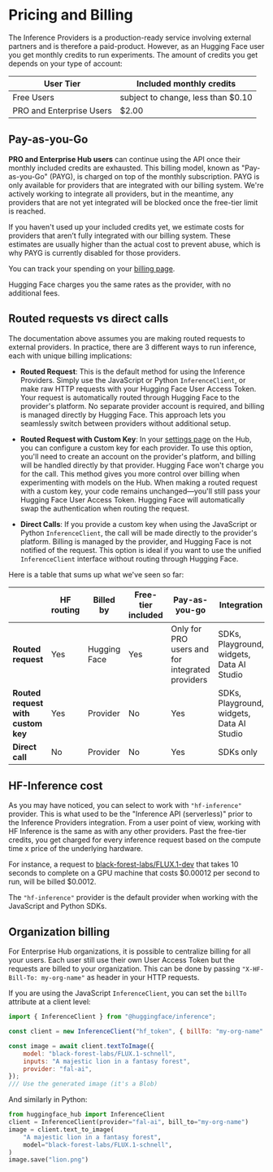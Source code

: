 # Pricing and Billing

The Inference Providers is a production-ready service involving external partners and is therefore a paid-product. However, as an Hugging Face user you get monthly credits to run experiments. The amount of credits you get depends on your type of account:

| User Tier                | Included monthly credits           |
| ------------------------ | ---------------------------------- |
| Free Users               | subject to change, less than $0.10 |
| PRO and Enterprise Users | $2.00                              |

## Pay-as-you-Go

**PRO and Enterprise Hub users** can continue using the API once their monthly included credits are exhausted. This billing model, known as "Pay-as-you-Go" (PAYG), is charged on top of the monthly subscription. PAYG is only available for providers that are integrated with our billing system. We're actively working to integrate all providers, but in the meantime, any providers that are not yet integrated will be blocked once the free-tier limit is reached.

If you haven't used up your included credits yet, we estimate costs for providers that aren’t fully integrated with our billing system. These estimates are usually higher than the actual cost to prevent abuse, which is why PAYG is currently disabled for those providers.

You can track your spending on your [billing page](https://huggingface.co/settings/billing).

<Tip>

Hugging Face charges you the same rates as the provider, with no additional fees.

</Tip>

## Routed requests vs direct calls

The documentation above assumes you are making routed requests to external providers. In practice, there are 3 different ways to run inference, each with unique billing implications:

- **Routed Request**: This is the default method for using the Inference Providers. Simply use the JavaScript or Python `InferenceClient`, or make raw HTTP requests with your Hugging Face User Access Token. Your request is automatically routed through Hugging Face to the provider's platform. No separate provider account is required, and billing is managed directly by Hugging Face. This approach lets you seamlessly switch between providers without additional setup.

- **Routed Request with Custom Key**: In your [settings page](https://huggingface.co/settings/inference-providers) on the Hub, you can configure a custom key for each provider. To use this option, you'll need to create an account on the provider's platform, and billing will be handled directly by that provider. Hugging Face won't charge you for the call. This method gives you more control over billing when experimenting with models on the Hub. When making a routed request with a custom key, your code remains unchanged—you'll still pass your Hugging Face User Access Token. Hugging Face will automatically swap the authentication when routing the request.

- **Direct Calls**: If you provide a custom key when using the JavaScript or Python `InferenceClient`, the call will be made directly to the provider's platform. Billing is managed by the provider, and Hugging Face is not notified of the request. This option is ideal if you want to use the unified `InferenceClient` interface without routing through Hugging Face.

Here is a table that sums up what we've seen so far:

|                                    | HF routing | Billed by    | Free-tier included | Pay-as-you-go                                   | Integration                               |
| ---------------------------------- | ---------- | ------------ | ------------------ | ----------------------------------------------- | ----------------------------------------- |
| **Routed request**                 | Yes        | Hugging Face | Yes                | Only for PRO users and for integrated providers | SDKs, Playground, widgets, Data AI Studio |
| **Routed request with custom key** | Yes        | Provider     | No                 | Yes                                             | SDKs, Playground, widgets, Data AI Studio |
| **Direct call**                    | No         | Provider     | No                 | Yes                                             | SDKs only                                 |

## HF-Inference cost

As you may have noticed, you can select to work with `"hf-inference"` provider. This is what used to be the "Inference API (serverless)" prior to the Inference Providers integration. From a user point of view, working with HF Inference is the same as with any other providers. Past the free-tier credits, you get charged for every inference request based on the compute time x price of the underlying hardware.

For instance, a request to [black-forest-labs/FLUX.1-dev](https://huggingface.co/black-forest-labs/FLUX.1-dev) that takes 10 seconds to complete on a GPU machine that costs $0.00012 per second to run, will be billed $0.0012.

The `"hf-inference"` provider is the default provider when working with the JavaScript and Python SDKs.

## Organization billing

For Enterprise Hub organizations, it is possible to centralize billing for all your users. Each user still use their own User Access Token but the requests are billed to your organization. This can be done by passing `"X-HF-Bill-To: my-org-name"` as header in your HTTP requests.

If you are using the JavaScript `InferenceClient`, you can set the `billTo` attribute at a client level:

```js
import { InferenceClient } from "@huggingface/inference";

const client = new InferenceClient("hf_token", { billTo: "my-org-name" });

const image = await client.textToImage({
	model: "black-forest-labs/FLUX.1-schnell",
	inputs: "A majestic lion in a fantasy forest",
	provider: "fal-ai",
});
/// Use the generated image (it's a Blob)
```

And similarly in Python:

```py
from huggingface_hub import InferenceClient
client = InferenceClient(provider="fal-ai", bill_to="my-org-name")
image = client.text_to_image(
    "A majestic lion in a fantasy forest",
    model="black-forest-labs/FLUX.1-schnell",
)
image.save("lion.png")
```

